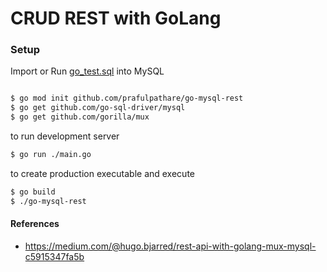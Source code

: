 # CRUD REST with GoLang

### Setup
Import or Run [go_test.sql](https://github.com/prafulpathare/go-mysql-rest/blob/main/go_test.sql) into MySQL

```sh

$ go mod init github.com/prafulpathare/go-mysql-rest
$ go get github.com/go-sql-driver/mysql
$ go get github.com/gorilla/mux
```

to run development server
```sh
$ go run ./main.go
```

to create production executable and execute
```sh
$ go build
$ ./go-mysql-rest
```

#### References 
* https://medium.com/@hugo.bjarred/rest-api-with-golang-mux-mysql-c5915347fa5b